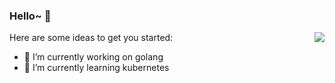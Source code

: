 ### Hello~ 👋

<img align="right" src="https://github-readme-stats.vercel.app/api?username=betterfor&show_icons=true&icon_color=CE1D2D&text_color=718096&bg_color=ffffff&hide_title=true">



Here are some ideas to get you started:

- 🔭 I’m currently working on golang
- 🌱 I’m currently learning kubernetes
<!---
- 💬 Ask me about ...
- 📫 How to reach me: ...
- 😄 Pronouns: ...
- ⚡ Fun fact: ... ->
